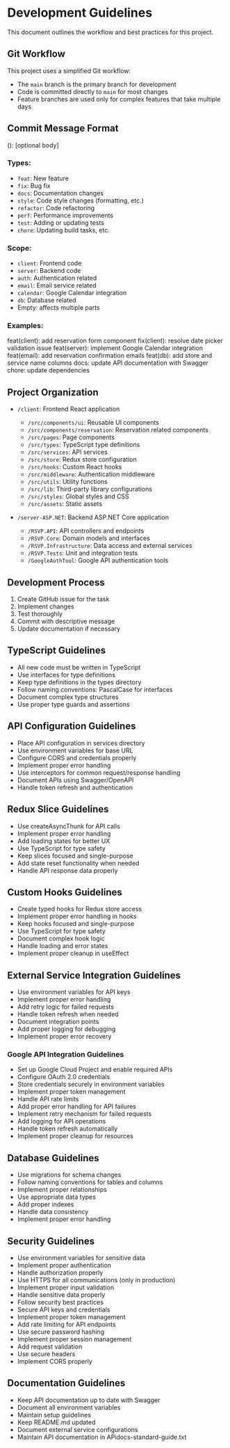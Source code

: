 # Development Guidelines

This document outlines the workflow and best practices for this project.

## Git Workflow

This project uses a simplified Git workflow:

- The `main` branch is the primary branch for development
- Code is committed directly to `main` for most changes
- Feature branches are used only for complex features that take multiple days

## Commit Message Format

<type>(<scope>): <subject>
[optional body]

### Types:

- `feat`: New feature
- `fix`: Bug fix
- `docs`: Documentation changes
- `style`: Code style changes (formatting, etc.)
- `refactor`: Code refactoring
- `perf`: Performance improvements
- `test`: Adding or updating tests
- `chore`: Updating build tasks, etc.

### Scope:

- `client`: Frontend code
- `server`: Backend code
- `auth`: Authentication related
- `email`: Email service related
- `calendar`: Google Calendar integration
- `db`: Database related
- Empty: affects multiple parts

### Examples:

feat(client): add reservation form component
fix(client): resolve date picker validation issue
feat(server): implement Google Calendar integration
feat(email): add reservation confirmation emails
feat(db): add store and service name columns
docs: update API documentation with Swagger
chore: update dependencies

## Project Organization

- `/client`: Frontend React application
  - `/src/components/ui`: Reusable UI components
  - `/src/components/reservation`: Reservation related components
  - `/src/pages`: Page components
  - `/src/types`: TypeScript type definitions
  - `/src/services`: API services
  - `/src/store`: Redux store configuration
  - `/src/hooks`: Custom React hooks
  - `/src/middleware`: Authentication middleware
  - `/src/utils`: Utility functions
  - `/src/lib`: Third-party library configurations
  - `/src/styles`: Global styles and CSS
  - `/src/assets`: Static assets

- `/server-ASP.NET`: Backend ASP.NET Core application
  - `/RSVP.API`: API controllers and endpoints
  - `/RSVP.Core`: Domain models and interfaces
  - `/RSVP.Infrastructure`: Data access and external services
  - `/RSVP.Tests`: Unit and integration tests
  - `/GoogleAuthTool`: Google API authentication tools

## Development Process

1. Create GitHub issue for the task
2. Implement changes
3. Test thoroughly
4. Commit with descriptive message
5. Update documentation if necessary

## TypeScript Guidelines

- All new code must be written in TypeScript
- Use interfaces for type definitions
- Keep type definitions in the types directory
- Follow naming conventions: PascalCase for interfaces
- Document complex type structures
- Use proper type guards and assertions

## API Configuration Guidelines

- Place API configuration in services directory
- Use environment variables for base URL
- Configure CORS and credentials properly
- Implement proper error handling
- Use interceptors for common request/response handling
- Document APIs using Swagger/OpenAPI
- Handle token refresh and authentication

## Redux Slice Guidelines

- Use createAsyncThunk for API calls
- Implement proper error handling
- Add loading states for better UX
- Use TypeScript for type safety
- Keep slices focused and single-purpose
- Add state reset functionality when needed
- Handle API response data properly

## Custom Hooks Guidelines

- Create typed hooks for Redux store access
- Implement proper error handling in hooks
- Keep hooks focused and single-purpose
- Use TypeScript for type safety
- Document complex hook logic
- Handle loading and error states
- Implement proper cleanup in useEffect

## External Service Integration Guidelines

- Use environment variables for API keys
- Implement proper error handling
- Add retry logic for failed requests
- Handle token refresh when needed
- Document integration points
- Add proper logging for debugging
- Implement proper error recovery

### Google API Integration Guidelines

- Set up Google Cloud Project and enable required APIs
- Configure OAuth 2.0 credentials
- Store credentials securely in environment variables
- Implement proper token management
- Handle API rate limits
- Add proper error handling for API failures
- Implement retry mechanism for failed requests
- Add logging for API operations
- Handle token refresh automatically
- Implement proper cleanup for resources

## Database Guidelines

- Use migrations for schema changes
- Follow naming conventions for tables and columns
- Implement proper relationships
- Use appropriate data types
- Add proper indexes
- Handle data consistency
- Implement proper error handling

## Security Guidelines

- Use environment variables for sensitive data
- Implement proper authentication
- Handle authorization properly
- Use HTTPS for all communications (only in production)
- Implement proper input validation
- Handle sensitive data properly
- Follow security best practices
- Secure API keys and credentials
- Implement proper token management
- Add rate limiting for API endpoints
- Use secure password hashing
- Implement proper session management
- Add request validation
- Use secure headers
- Implement CORS properly

## Documentation Guidelines

- Keep API documentation up to date with Swagger
- Document all environment variables
- Maintain setup guidelines
- Keep README.md updated
- Document external service configurations
- Maintain API documentation in APidocs-standard-guide.txt